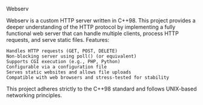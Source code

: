 Webserv

Webserv is a custom HTTP server written in C++98. This project provides a deeper understanding of the HTTP protocol by implementing a fully functional web server that can handle multiple clients, process HTTP requests, and serve static files.
Features:

    Handles HTTP requests (GET, POST, DELETE)
    Non-blocking server using poll() (or equivalent)
    Supports CGI execution (e.g., PHP, Python)
    Configurable via a configuration file
    Serves static websites and allows file uploads
    Compatible with web browsers and stress-tested for stability

This project adheres strictly to the C++98 standard and follows UNIX-based networking principles.
